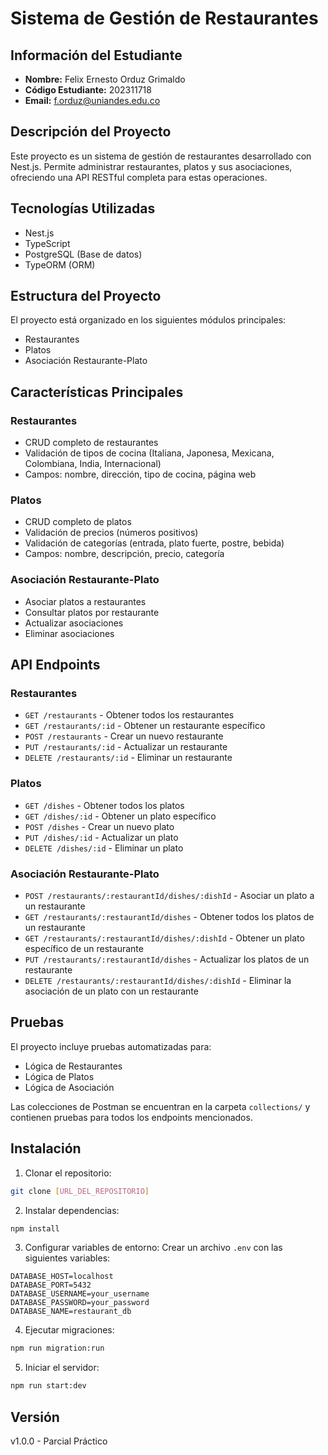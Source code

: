 # Sistema de Gestión de Restaurantes

## Información del Estudiante
- **Nombre:** Felix Ernesto Orduz Grimaldo
- **Código Estudiante:** 202311718
- **Email:** f.orduz@uniandes.edu.co

## Descripción del Proyecto
Este proyecto es un sistema de gestión de restaurantes desarrollado con Nest.js. Permite administrar restaurantes, platos y sus asociaciones, ofreciendo una API RESTful completa para estas operaciones.

## Tecnologías Utilizadas
- Nest.js
- TypeScript
- PostgreSQL (Base de datos)
- TypeORM (ORM)

## Estructura del Proyecto
El proyecto está organizado en los siguientes módulos principales:
- Restaurantes
- Platos
- Asociación Restaurante-Plato

## Características Principales

### Restaurantes
- CRUD completo de restaurantes
- Validación de tipos de cocina (Italiana, Japonesa, Mexicana, Colombiana, India, Internacional)
- Campos: nombre, dirección, tipo de cocina, página web

### Platos
- CRUD completo de platos
- Validación de precios (números positivos)
- Validación de categorías (entrada, plato fuerte, postre, bebida)
- Campos: nombre, descripción, precio, categoría

### Asociación Restaurante-Plato
- Asociar platos a restaurantes
- Consultar platos por restaurante
- Actualizar asociaciones
- Eliminar asociaciones

## API Endpoints

### Restaurantes
- `GET /restaurants` - Obtener todos los restaurantes
- `GET /restaurants/:id` - Obtener un restaurante específico
- `POST /restaurants` - Crear un nuevo restaurante
- `PUT /restaurants/:id` - Actualizar un restaurante
- `DELETE /restaurants/:id` - Eliminar un restaurante

### Platos
- `GET /dishes` - Obtener todos los platos
- `GET /dishes/:id` - Obtener un plato específico
- `POST /dishes` - Crear un nuevo plato
- `PUT /dishes/:id` - Actualizar un plato
- `DELETE /dishes/:id` - Eliminar un plato

### Asociación Restaurante-Plato
- `POST /restaurants/:restaurantId/dishes/:dishId` - Asociar un plato a un restaurante
- `GET /restaurants/:restaurantId/dishes` - Obtener todos los platos de un restaurante
- `GET /restaurants/:restaurantId/dishes/:dishId` - Obtener un plato específico de un restaurante
- `PUT /restaurants/:restaurantId/dishes` - Actualizar los platos de un restaurante
- `DELETE /restaurants/:restaurantId/dishes/:dishId` - Eliminar la asociación de un plato con un restaurante

## Pruebas
El proyecto incluye pruebas automatizadas para:
- Lógica de Restaurantes
- Lógica de Platos
- Lógica de Asociación

Las colecciones de Postman se encuentran en la carpeta `collections/` y contienen pruebas para todos los endpoints mencionados.

## Instalación

1. Clonar el repositorio:
```bash
git clone [URL_DEL_REPOSITORIO]
```

2. Instalar dependencias:
```bash
npm install
```

3. Configurar variables de entorno:
Crear un archivo `.env` con las siguientes variables:
```
DATABASE_HOST=localhost
DATABASE_PORT=5432
DATABASE_USERNAME=your_username
DATABASE_PASSWORD=your_password
DATABASE_NAME=restaurant_db
```

4. Ejecutar migraciones:
```bash
npm run migration:run
```

5. Iniciar el servidor:
```bash
npm run start:dev
```

## Versión
v1.0.0 - Parcial Práctico
